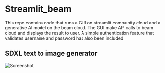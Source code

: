 # Streamlit_beam
This repo contains code that runs a GUI on streamlit community cloud and a generative AI model on the beam cloud. The GUI make API calls to beam cloud and displays the result to user. A simple authentication feature that validates username and password has also been included.

## SDXL text to image generator
![Screenshot](https://i.ibb.co/R4gJRFK/Screenshot-2024-03-13-at-2-35-13-AM.png)
